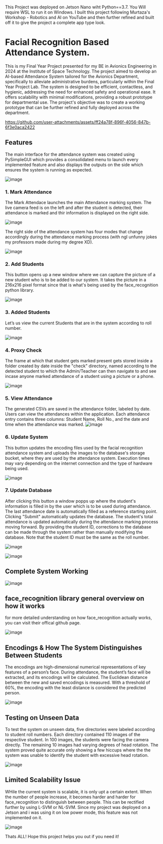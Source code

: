 This Project was deployed on Jetson Nano wiht Python==3.7. You Will require WSL to run it on Windows.
I built this project following Murtaza's Workshop - Robotics and AI on YouTube and then further refined and built off it to give the project a complete app type look.

# Facial Recognition Based Attendance System.

This is my Final Year Project presented for my BE in Avionics Engineering in 2024 at the Institute of Space Technology. The project aimed to develop an AI-based Attendance System tailored for the Avionics Department, specifically to alleviate administrative burdens, particularly within the Final Year Project Lab. The system is designed to be efficient, contactless, and hygienic, addressing the need for enhanced safety and operational ease. It offers scalability with minimal modifications, providing a robust prototype for departmental use. The project's objective was to create a working prototype that can be further refined and fully deployed across the department.

https://github.com/user-attachments/assets/ff24a78f-896f-4056-847b-6f3e0aca2422

## Features

The main interface for the attendance system was created using PySimpleGUI which provides a consolidated menu to launch every implemented feature and also displays the outputs on the side which ensures the system is running as expected.

![image](https://github.com/user-attachments/assets/d6fb9771-258a-42b6-8357-3a22b4c3a5e2)

### 1. Mark Attendance

The Mark Attendace launches the main Attendance marking system. The live camera feed is on the left and after the student is detected, their attendance is marked and thir information is displayed on the right side.

![image](https://github.com/user-attachments/assets/62d037e0-09eb-4ecf-8db2-f038c4043d25)

The right side of the attendance system has four modes that change accordingly during the attendance marking process (with ngl unfunny jokes my professors made during my degree XD).

![image](https://github.com/user-attachments/assets/9672c7da-dae4-4598-b929-b5a286666ddf)


### 2. Add Students

This button opens up a new window where we can capture the picture of a new student who is to be added to our system. It takes the picture in a 216x216 pixel format since that is what's being used by the face_recognition python library.

![image](https://github.com/user-attachments/assets/b91202be-c148-4b80-a119-f31db7518409)

### 3. Added Students

Let’s us view the current Students that are in the system according to roll number.

![image](https://github.com/user-attachments/assets/e4a4c78f-993c-414d-8a86-dc490bc2d1b1)

### 4. Proxy Check
The frame at which that student gets marked present gets stored inside a folder created by date inside the "check" directory, named according to the detected student to which the Admin/Teacher can then navigate to and see incase anyone marked attendance of a student using a picture or a phone.

![image](https://github.com/user-attachments/assets/28259e10-2684-48cd-b004-9690fb31dc28)

### 5. View Attendance

The generated CSVs are saved in the attendance folder, labeled by date. Users can view the attendances within the application. Each attendance entry contains three columns: Student Name, Roll No., and the date and time when the attendance was marked.
![image](https://github.com/user-attachments/assets/81b0ceda-623d-428e-b909-44c0db140aea)

### 6. Update System

This button updates the encoding files used by the facial recognition attendance system and uploads the images to the database's storage bucket, where they are used by the attendance system. Execution times may vary depending on the internet connection and the type of hardware being used.

![image](https://github.com/user-attachments/assets/9392b5e0-365b-4b01-9bb1-f45cec66799f)

### 7. Update Database

After clicking this button a window popps up where the student's information is filled in by the user which is to be used during attendance. The last attendance date is automatically filled as a reference starting point. Clicking "Submit" automatically updates the database. The student's total attendance is updated automatically during the attendance marking process moving forward. By providing the student ID, corrections to the database can be made through the system rather than manually modifying the database. Note that the student ID must be the same as the roll number.

![image](https://github.com/user-attachments/assets/b1850cb0-b6a3-40ab-b17f-00eee771517f)

![image](https://github.com/user-attachments/assets/a2fa7e7e-e09d-4928-959a-7ce025b8d77a)


## Complete System Working

![image](https://github.com/user-attachments/assets/d243c5ac-4f1f-41ee-af11-bbfa4ff721ea)

## face_recognition library general overview on how it works

for more detailed understanding on how face_recognition actually works, you can visit their offical github page.

![image](https://github.com/user-attachments/assets/db61abee-3189-4bdd-83d6-ca2e1208920c)

## Encodings & How The System Distinguishes Between Students

The encodings are high-dimensional numerical representations of key features of a person’s face. During attendance, the student’s face will be extracted, and its encodings will be calculated. The Euclidean distance between the new and saved encodings is measured. With a threshold of 60%, the encoding with the least distance is considered the predicted person.

![image](https://github.com/user-attachments/assets/43cf2691-86fb-4afa-947c-729419a1c364)

## Testing on Unseen Data

To test the system on unseen data, five directories were labeled according to student roll numbers. Each directory contained 110 images of the respective student. In 100 images, the students were facing the camera directly. The remaining 10 images had varying degrees of head rotation. The system proved quite accurate only showing a few hiccups where the the system was unable to identify the student with excessive head rotation.

![image](https://github.com/user-attachments/assets/2faf9c84-bac3-48d9-833d-88883ac13872)

## Limited Scalability Issue

WHile the current system is scalable, it is only upt a certain extent. When the number of people increase, it becomes harder and harder for face_recognition to distinguish between people. This can be rectified further by using L-SVM or NL-SVM. Since my project was deployed on a Jetson and i was using it on low power mode, this feature was not implemented on it.

![image](https://github.com/user-attachments/assets/df33420e-c4fb-43fd-b563-26d051bc7797)


Thats ALL! Hope this project helps you out if you need it!
